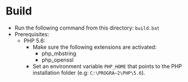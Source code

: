 # Build

- Run the following command from this directory: `build.bat`
- Prerequisites:
    * PHP 5.6:
        + Make sure the following extensions are activated:
            - php_mbstring
            - php_openssl
        + Set an environment variable `PHP_HOME` that points to the PHP installation folder (e.g: `C:\PROGRA~2\PHP\5.6`).
